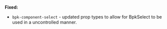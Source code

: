 **Fixed:**
  - `bpk-component-select` - updated prop types to allow for BpkSelect to be used in a uncontrolled manner.